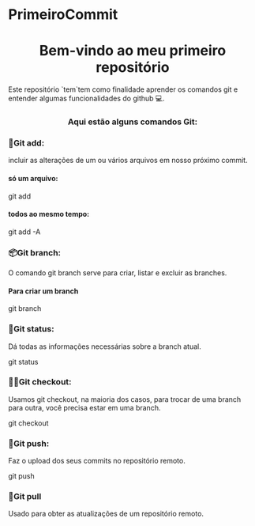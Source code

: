 # PrimeiroCommit
<h1 align="center"> Bem-vindo ao meu primeiro repositório</h1>
  
<P>Este repositório `tem`tem como finalidade aprender os comandos git e entender algumas funcionalidades do github 💻.</P>

<h3 align="center">Aqui estão alguns comandos Git:</h3>

<h3>📁Git add:</h3>
<P>incluir as alterações de um ou vários arquivos em nosso próximo commit.</P>

<h4>só um arquivo:</h4>
git add <arquivo>

<h4>todos ao mesmo tempo:</h4>
git add -A 

<h3>📦Git branch:</h3>
<P>O comando git branch serve para criar, listar e excluir as branches.</P>
<h4>Para criar um branch</h4>
git branch <nome-da-branch>

<h3>📓Git status:</h3>
<P>Dá todas as informações necessárias sobre a branch atual.</P>
git status

<h3>🏃‍♂️Git checkout:</h3>
<P>Usamos git checkout, na maioria dos casos, para trocar de uma branch para outra, você precisa estar em uma branch.</P>
git checkout <nome-da-branch>

<h3>🔼Git push:</h3>
<P>Faz o upload dos seus commits no repositório remoto.</P>
git push <repositório-remoto> <nome-da-branch>

<h3>🔄Git pull</h3>
<P>Usado para obter as atualizações de um repositório remoto.</P>
